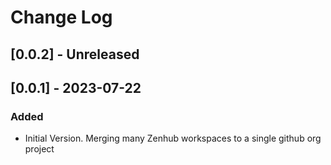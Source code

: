 # Change Log

## [0.0.2] -  Unreleased

## [0.0.1] - 2023-07-22

### Added

- Initial Version. Merging many Zenhub workspaces to a single github org project
